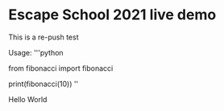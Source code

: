 # Escape School 2021 live demo

This is a re-push test

Usage:
'''python

from fibonacci import fibonacci

print(fibonacci(10))
''

Hello World 
